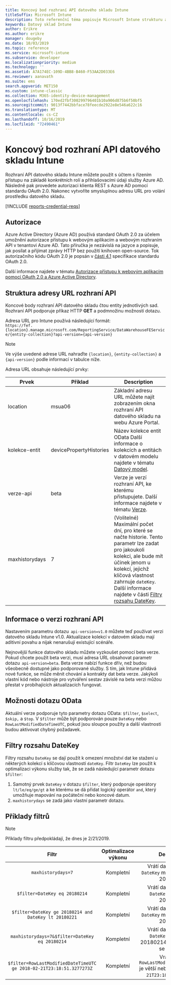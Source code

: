 ```yaml
---
title: Koncový bod rozhraní API datového skladu Intune
titleSuffix: Microsoft Intune
description: Toto referenční téma popisuje Microsoft Intune strukturu adres URL rozhraní API datového skladu. Jsou k dispozici příklady filtru.
keywords: Datový sklad Intune
author: Erikre
ms.author: erikre
manager: dougeby
ms.date: 10/03/2019
ms.topic: reference
ms.service: microsoft-intune
ms.subservice: developer
ms.localizationpriority: medium
ms.technology: ''
ms.assetid: A7A174EC-109D-4BB8-B460-F53AA2D033E6
ms.reviewer: aanavath
ms.suite: ems
search.appverid: MET150
ms.custom: intune-classic
ms.collection: M365-identity-device-management
ms.openlocfilehash: 170ed2fbf300299796401b10a906d875b6f50bf5
ms.sourcegitcommit: 9013f7442bbface78feecde2922e8e546a622c16
ms.translationtype: MT
ms.contentlocale: cs-CZ
ms.lasthandoff: 10/16/2019
ms.locfileid: "72490461"
---
```

# <a name="intune-data-warehouse-api-endpoint"></a>Koncový bod rozhraní API datového skladu Intune

Rozhraní API datového skladu Intune můžete použít s účtem s řízením přístupu na základě konkrétních rolí a přihlašovacími údaji služby Azure AD. Následně pak provedete autorizaci klienta REST s Azure AD pomocí standardu OAuth 2.0. Nakonec vytvoříte smysluplnou adresu URL pro volání prostředku datového skladu.

[!INCLUDE [reports-credential-reqs](../includes/reports-credential-reqs.md)]

## <a name="authorization"></a>Autorizace

Azure Active Directory (Azure AD) používá standard OAuth 2.0 za účelem umožnění autorizace přístupu k webovým aplikacím a webovým rozhraním API v tenantovi Azure AD. Tato příručka je nezávislá na jazyce a popisuje, jak posílat a přijímat zprávy HTTP bez použití knihoven open-source. Tok autorizačního kódu OAuth 2.0 je popsán v [části 4.1](https://tools.ietf.org/html/rfc6749#section-4.1) specifikace standardu OAuth 2.0.

Další informace najdete v tématu [Autorizace přístupu k webovým aplikacím pomocí OAuth 2.0 a Azure Active Directory](https://docs.microsoft.com/azure/active-directory/develop/active-directory-protocols-oauth-code).

## <a name="api-url-structure"></a>Struktura adresy URL rozhraní API

Koncové body rozhraní API datového skladu čtou entity jednotlivých sad. Rozhraní API podporuje příkaz HTTP **GET** a podmnožinu možností dotazu.

Adresa URL pro Intune používá následující formát:  
`https://fef.{location}.manage.microsoft.com/ReportingService/DataWarehouseFEService/{entity-collection}?api-version={api-version}`

> [!NOTE]
> Ve výše uvedené adrese URL nahraďte `{location}`, `{entity-collection}` a `{api-version}` podle informací v tabulce níže.

Adresa URL obsahuje následující prvky:

| Prvek | Příklad | Description |
|-------------------|------------|--------------------------------------------------------------------------------------------------------------------|
| location | msua06 | Základní adresu URL můžete najít zobrazením okna rozhraní API datového skladu na webu Azure Portal. |
| kolekce-entit | devicePropertyHistories | Název kolekce entit OData Další informace o kolekcích a entitách v datovém modelu najdete v tématu [Datový model](reports-ref-data-model.md). |
| verze-api | beta | Verze je verzí rozhraní API, ke kterému přistupujete. Další informace najdete v tématu [Verze](reports-api-url.md#api-version-information). |
| maxhistorydays | 7 | (Volitelné) Maximální počet dní, pro které se načte historie. Tento parametr lze zadat pro jakoukoli kolekci, ale bude mít účinek jenom u kolekcí, jejichž klíčová vlastnost zahrnuje `dateKey`. Další informace najdete v části [Filtry rozsahu DateKey](reports-api-url.md#datekey-range-filters). |

## <a name="api-version-information"></a>Informace o verzi rozhraní API

Nastavením parametru dotazu  `api-version=v1.0` můžete teď používat verzi datového skladu Intune v1.0. Aktualizace kolekcí v datovém skladu mají aditivní povahu a nijak nenarušují existující scénáře.

Nejnovější funkce datového skladu můžete vyzkoušet pomocí beta verze. Pokud chcete použít beta verzi, musí adresa URL obsahovat parametr dotazu  `api-version=beta`. Beta verze nabízí funkce dřív, než budou všeobecně dostupné jako podporované služby. S tím, jak Intune přidává nové funkce, se může měnit chování a kontrakty dat beta verze. Jakýkoli vlastní kód nebo nástroje pro vytváření sestav závislé na beta verzi můžou přestat v probíhajících aktualizacích fungovat.

## <a name="odata-query-options"></a>Možnosti dotazu OData

Aktuální verze podporuje tyto parametry dotazu OData: `$filter`, `$select`, `$skip,` a `$top`. V `$filter` může být podporován pouze `DateKey` nebo `RowLastModifiedDateTimeUTC`, pokud jsou sloupce použity a další vlastnosti budou aktivovat chybný požadavek.

## <a name="datekey-range-filters"></a>Filtry rozsahu DateKey

Filtry rozsahu `DateKey` se dají použít k omezení množství dat ke stažení u některých kolekcí s klíčovou vlastností `dateKey`. Filtr `DateKey` lze použít k optimalizaci výkonu služby tak, že se zadá následující parametr dotazu `$filter`:

1. Samotný prvek `DateKey` v dotazu `$filter`, který podporuje operátory `lt/le/eq/ge/gt` a ke kterému se dá přidat logický operátor `and`, který umožňuje mapování na počáteční nebo koncové datum.
2. `maxhistorydays` se zadá jako vlastní parametr dotazu.<br>

## <a name="filter-examples"></a>Příklady filtrů

> [!NOTE]
> Příklady filtru předpokládají, že dnes je 2/21/2019.

|                             Filtr                             |           Optimalizace výkonu           |                                          Description                                          |
|:--------------------------------------------------------------:|:--------------------------------------------:|:---------------------------------------------------------------------------------------------:|
|    `maxhistorydays=7`                                            |    Kompletní                                      |    Vrátí data s hodnotou `DateKey` mezi 20180214 a 20180221.                                     |
|    `$filter=DateKey eq 20180214`                                 |    Kompletní                                      |    Vrátí data s hodnotou `DateKey` rovnající se 20180214.                                                    |
|    `$filter=DateKey ge 20180214 and DateKey lt 20180221`         |    Kompletní                                      |    Vrátí data s hodnotou `DateKey` mezi 20180214 a 20180220.                                     |
|    `maxhistorydays=7&$filter=DateKey eq 20180214`                |    Kompletní                                      |    Vrátí data s hodnotou `DateKey` rovnající se 20180214. `maxhistorydays` se ignoruje.                            |
|    `$filter=RowLastModifiedDateTimeUTC ge 2018-02-21T23:18:51.3277273Z`                                |    Kompletní                                       |    Vrátí data s `RowLastModifiedDateTimeUTC` je větší nebo rovna `2018-02-21T23:18:51.3277273Z`.                             |

